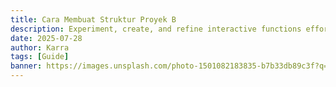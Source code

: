 ```yaml
---
title: Cara Membuat Struktur Proyek B
description: Experiment, create, and refine interactive functions effortlessly. Explore coding, creativity, and problem-solving in a hands-on environment designed for learning and innovation.
date: 2025-07-28
author: Karra
tags: [Guide]
banner: https://images.unsplash.com/photo-1501082183835-b7b33db89c3f?q=80&w=2920&auto=format&fit=crop&ixlib=rb-4.0.3&ixid=M3wxMjA3fDB8MHxwaG90by1wYWdlfHx8fGVufDB8fHx8fA%3D%3D#full
---
```

